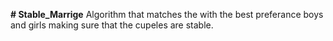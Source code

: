 __# Stable_Marrige__
 Algorithm that matches the with the best preferance boys and girls making sure that the cupeles are stable.

